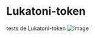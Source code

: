 # Lukatoni-token
 tests de Lukatoni-token
![Image](https://github.com/user-attachments/assets/923a67a0-a380-46f9-899c-ff41ed6b34ce)
